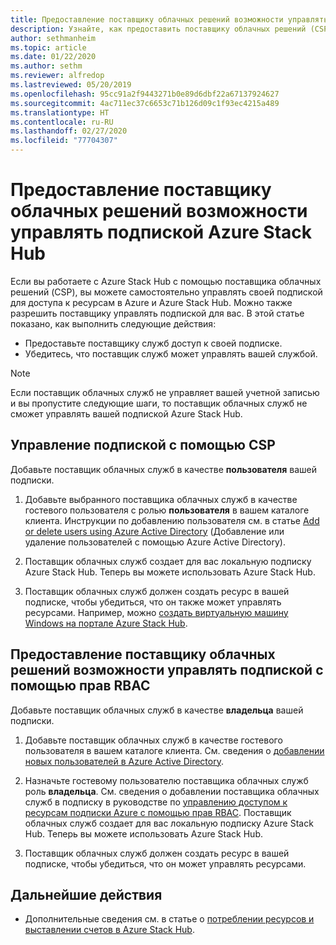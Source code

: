 ```yaml
---
title: Предоставление поставщику облачных решений возможности управлять подпиской Azure Stack Hub
description: Узнайте, как предоставить поставщику облачных решений (CSP) возможность управлять подпиской Azure Stack Hub.
author: sethmanheim
ms.topic: article
ms.date: 01/22/2020
ms.author: sethm
ms.reviewer: alfredop
ms.lastreviewed: 05/20/2019
ms.openlocfilehash: 95cc91a2f9443271b0e89d6dbf22a67137924627
ms.sourcegitcommit: 4ac711ec37c6653c71b126d09c1f93ec4215a489
ms.translationtype: HT
ms.contentlocale: ru-RU
ms.lasthandoff: 02/27/2020
ms.locfileid: "77704307"
---
```

# <a name="let-your-cloud-solution-provider-manage-your-azure-stack-hub-subscription"></a>Предоставление поставщику облачных решений возможности управлять подпиской Azure Stack Hub

Если вы работаете с Azure Stack Hub с помощью поставщика облачных решений (CSP), вы можете самостоятельно управлять своей подпиской для доступа к ресурсам в Azure и Azure Stack Hub. Можно также разрешить поставщику управлять подпиской для вас. В этой статье показано, как выполнить следующие действия:

* Предоставьте поставщику служб доступ к своей подписке.
* Убедитесь, что поставщик служб может управлять вашей службой.

> [!NOTE]
> Если поставщик облачных служб не управляет вашей учетной записью и вы пропустите следующие шаги, то поставщик облачных служб не сможет управлять вашей подпиской Azure Stack Hub.

## <a name="manage-your-subscription-with-a-csp"></a>Управление подпиской с помощью CSP

Добавьте поставщик облачных служб в качестве **пользователя** вашей подписки.

1. Добавьте выбранного поставщика облачных служб в качестве гостевого пользователя с ролью **пользователя** в вашем каталоге клиента. Инструкции по добавлению пользователя см. в статье [Add or delete users using Azure Active Directory](/azure/active-directory/add-users-azure-active-directory) (Добавление или удаление пользователей с помощью Azure Active Directory).

2. Поставщик облачных служб создает для вас локальную подписку Azure Stack Hub. Теперь вы можете использовать Azure Stack Hub.

3. Поставщик облачных служб должен создать ресурс в вашей подписке, чтобы убедиться, что он также может управлять ресурсами. Например, можно [создать виртуальную машину Windows на портале Azure Stack Hub](azure-stack-quick-windows-portal.md).

## <a name="let-the-csp-manage-your-subscription-using-rbac-rights"></a>Предоставление поставщику облачных решений возможности управлять подпиской с помощью прав RBAC

Добавьте поставщик облачных служб в качестве **владельца** вашей подписки.

1. Добавьте поставщик облачных служб в качестве гостевого пользователя в вашем каталоге клиента. См. сведения о [добавлении новых пользователей в Azure Active Directory](/azure/active-directory/add-users-azure-active-directory).

2. Назначьте гостевому пользователю поставщика облачных служб роль **владельца**. См. сведения о добавлении поставщика облачных служб в подписку в руководстве по [управлению доступом к ресурсам подписки Azure с помощью прав RBAC](/azure/role-based-access-control/role-assignments-portal). Поставщик облачных служб создает для вас локальную подписку Azure Stack Hub. Теперь вы можете использовать Azure Stack Hub.
3. Поставщик облачных служб должен создать ресурс в вашей подписке, чтобы убедиться, что он может управлять ресурсами.

## <a name="next-steps"></a>Дальнейшие действия

* Дополнительные сведения см. в статье о [потреблении ресурсов и выставлении счетов в Azure Stack Hub](../operator/azure-stack-billing-and-chargeback.md).
